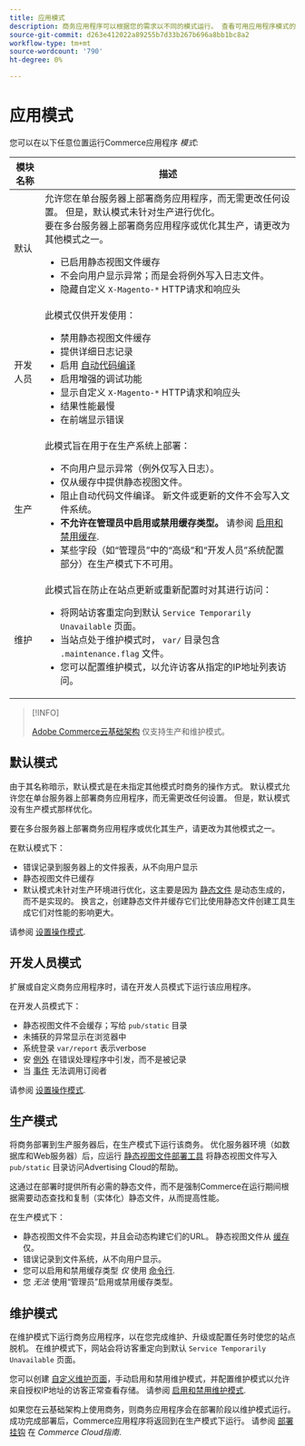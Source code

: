 ```yaml
---
title: 应用模式
description: 商务应用程序可以根据您的需求以不同的模式运行。 查看可用应用程序模式的详细列表。
source-git-commit: d263e412022a89255b7d33b267b696a8bb1bc8a2
workflow-type: tm+mt
source-wordcount: '790'
ht-degree: 0%

---
```



# 应用模式

您可以在以下任意位置运行Commerce应用程序 _模式_:

| 模块名称 | 描述 |
| ----------- | ----------- |
| 默认 | 允许您在单台服务器上部署商务应用程序，而无需更改任何设置。 但是，默认模式未针对生产进行优化。<br>要在多台服务器上部署商务应用程序或优化其生产，请更改为其他模式之一。<ul><li>已启用静态视图文件缓存</li><li>不会向用户显示异常；而是会将例外写入日志文件。</li><li>隐藏自定义 `X-Magento-*` HTTP请求和响应头</li></ul> |
| 开发人员 | 此模式仅供开发使用：<ul><li>禁用静态视图文件缓存</li><li>提供详细日志记录</li><li>启用 [自动代码编译](../cli/code-compiler.md)</li><li>启用增强的调试功能</li><li>显示自定义 `X-Magento-*` HTTP请求和响应头</li><li>结果性能最慢</li><li>在前端显示错误</li></ul> |
| 生产 | 此模式旨在用于在生产系统上部署：<ul><li>不向用户显示异常（例外仅写入日志）。</li><li>仅从缓存中提供静态视图文件。</li><li>阻止自动代码文件编译。 新文件或更新的文件不会写入文件系统。</li><li>**不允许在管理员中启用或禁用缓存类型。** 请参阅 [启用和禁用缓存](../cli/manage-cache.md#enable-or-disable-cache-types).</li><li>某些字段（如“管理员”中的“高级”和“开发人员”系统配置部分）在生产模式下不可用。</li></ul> |
| 维护 | 此模式旨在防止在站点更新或重新配置时对其进行访问：<ul><li>将网站访客重定向到默认 `Service Temporarily Unavailable` 页面。</li><li>当站点处于维护模式时， `var/` 目录包含 `.maintenance.flag` 文件。</li><li>您可以配置维护模式，以允许访客从指定的IP地址列表访问。</li></ul> |

>[!INFO]
>
>[Adobe Commerce云基础架构](https://devdocs.magento.com/cloud/bk-cloud.html) 仅支持生产和维护模式。

## 默认模式

由于其名称暗示，默认模式是在未指定其他模式时商务的操作方式。 默认模式允许您在单台服务器上部署商务应用程序，而无需更改任何设置。 但是，默认模式没有生产模式那样优化。

要在多台服务器上部署商务应用程序或优化其生产，请更改为其他模式之一。

在默认模式下：

- 错误记录到服务器上的文件报表，从不向用户显示
- 静态视图文件已缓存
- 默认模式未针对生产环境进行优化，这主要是因为 [静态文件](https://glossary.magento.com/static-files) 是动态生成的，而不是实现的。 换言之，创建静态文件并缓存它们比使用静态文件创建工具生成它们对性能的影响更大。

请参阅 [设置操作模式](../cli/set-mode.md).

## 开发人员模式

扩展或自定义商务应用程序时，请在开发人员模式下运行该应用程序。

在开发人员模式下：

- 静态视图文件不会缓存；写给 `pub/static` 目录
- 未捕获的异常显示在浏览器中
- 系统登录 `var/report` 表示verbose
- 安 [例外](https://glossary.magento.com/exception) 在错误处理程序中引发，而不是被记录
- 当 [事件](https://glossary.magento.com/event) 无法调用订阅者

请参阅 [设置操作模式](../cli/set-mode.md).

## 生产模式

将商务部署到生产服务器后，在生产模式下运行该商务。 优化服务器环境（如数据库和Web服务器）后，应运行 [静态视图文件部署工具](../cli/static-view-file-deployment.md) 将静态视图文件写入 `pub/static` 目录访问Advertising Cloud的帮助。

这通过在部署时提供所有必需的静态文件，而不是强制Commerce在运行期间根据需要动态查找和复制（实体化）静态文件，从而提高性能。

在生产模式下：

- 静态视图文件不会实现，并且会动态构建它们的URL。 静态视图文件从 [缓存](https://glossary.magento.com/cache) 仅。
- 错误记录到文件系统，从不向用户显示。
- 您可以启用和禁用缓存类型 _仅_ 使用 [命令行](../cli/manage-cache.md#config-cli-subcommands-cache-en).
- 您 _无法_ 使用“管理员”启用或禁用缓存类型。

## 维护模式

在维护模式下运行商务应用程序，以在您完成维护、升级或配置任务时使您的站点脱机。 在维护模式下，网站会将访客重定向到默认 `Service Temporarily Unavailable` 页面。

您可以创建 [自定义维护页面](../../upgrade/troubleshooting/maintenance-mode-options.md)，手动启用和禁用维护模式，并配置维护模式以允许来自授权IP地址的访客正常查看存储。 请参阅 [启用和禁用维护模式](../../installation/tutorials/maintenance-mode.md).

如果您在云基础架构上使用商务，则商务应用程序会在部署阶段以维护模式运行。 成功完成部署后，Commerce应用程序将返回到在生产模式下运行。 请参阅 [部署挂钩](https://devdocs.magento.com/cloud/reference/discover-deploy.html#cloud-deploy-over-phases-hook) 在 _Commerce Cloud指南_.
